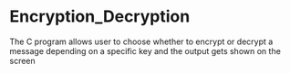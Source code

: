 # Encryption_Decryption
The C program allows user to choose whether to encrypt or decrypt a message depending on a specific key and the output gets shown on the screen
